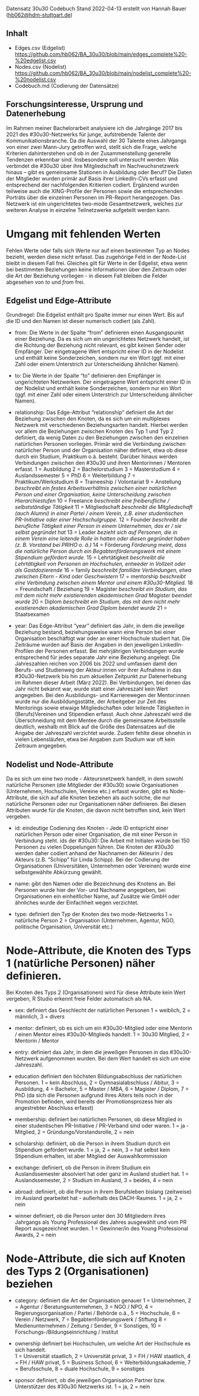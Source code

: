 Datensatz 30u30
Codebuch Stand 2022-04-13
erstellt von Hannah Bauer (hb062@hdm-stuttgart.de)

## Inhalt
- Edges.csv (Edgelist) https://github.com/hb062/BA_30u30/blob/main/edges_complete%20-%20edgelist.csv
- Nodes.csv (Nodelist) https://github.com/hb062/BA_30u30/blob/main/nodelist_complete%20-%20nodelist.csv
- Codebuch.md (Codierung der Datensätze)

## Forschungsinteresse, Ursprung und Datenerhebung
Im Rahmen meiner Bachelorarbeit analysiere ich die Jahrgänge 2017 bis 2021 des #30u30-Netzwerks für junge, aufstrebende Talente der Kommunikationsbranche. Da die Auswahl der 30 Talente eines Jahrgangs von einer zwei Mann-Jury getroffen wird, stellt sich die Frage, welche Kriterien dahinterstehen und ob in der Zusammenstellung generelle Tendenzen erkennbar sind. Insbesondere soll untersucht werden: Was verbindet die #30u30 über ihre Mitgliedschaft im Nachwuchsnetzwerk hinaus – gibt es gemeinsame Stationen in Ausbildung oder Beruf?
Die Daten der Mitglieder wurden primär auf Basis ihrer LinkedIn-CVs erfasst und entsprechend der nachfolgenden Kritierien codiert. Ergänzend wurden teilweise auch die XING-Profile der Personen sowie die entsprechenden Porträts über die einzelnen Personen im PR-Report herangezogen.
Das Netzwerk ist ein ungerichtetes two-mode Gesamtnetzwerk, welches zur weiteren Analyse in einzelne Teilnetzwerke aufgeteilt werden kann.

# Umgang mit fehlenden Werten 
Fehlen Werte oder falls sich Werte nur auf einen bestimmten Typ an Nodes bezieht, werden diese nicht erfasst. Das zugehörige Feld in der Node-List bleibt in diesem Fall frei. Gleiches gilt für Werte in der Edgelist, etwa wenn bei bestimmten Beziehungen keine Informationen über den Zeitraum oder die Art der Beziehung vorliegen - in diesem Fall bleiben die Felder abgesehen von *to* und *from* frei.

## Edgelist und Edge-Attribute
Grundregel: Die Edgelist enthält pro Spalte immer nur einen Wert. Bis auf die ID und den Namen ist dieser numerisch codiert (als Zahl).

- from: Die Werte in der Spalte “from” definieren einen Ausgangspunkt einer Beziehung. Da es sich um ein ungerichtetes Netzwerk handelt, ist die Richtung der Beziehung nicht relevant, es gibt keinen Sender oder Empfänger. Der eingetragene Wert entspricht einer ID in der Nodelist und enthält keine Sonderzeichen, sondern nur ein Wort (ggf. mit einer Zahl oder einem Unterstrich zur Unterscheidung ähnlicher Namen).
- to: Die Werte in der Spalte “to” definieren den Empfänger in ungerichteten Netzwerken. Der eingetragene Wert entspricht einer ID in der Nodelist und enthält keine Sonderzeichen, sondern nur ein Wort (ggf. mit einer Zahl oder einem Unterstrich zur Unterscheidung ähnlicher Namen).
- relationship: Das Edge-Attribut “relationship” definiert die Art der Beziehung zwischen den Knoten, da es sich um ein multiplexes Netzwerk mit verschiedenen Beziehungsarten handelt. Hierbei werden vor allem die Beziehungen zwischen Knoten des Typ 1 und Typ 2 definiert, da wenig Daten zu den Beziehungen zwischen den einzelnen natürlichen Personen vorliegen. Primär wird die Verbindung zwischen natürlicher Person und der Organisation näher definiert, etwa ob diese durch ein Studium, Praktikum o.ä. besteht. Darüber hinaus werden Verbindungen zwischen den #30u30 und ihren Mentorinnen / Mentoren erfasst.
1 = Ausbildung 2 = Bachelorstudium 3 = Masterstudium 4 = Auslandssemester 5 = PhD 6 = Weiterbildung 7 = Praktikum/Werkstudium 8 = Traineeship / Volontariat 9 = Anstellung *beschreibt ein festes Arbeitsverhältnis zwischen einer natürlichen Person und einer Organisation, keine Unterscheidung zwischen Hierarchiestufen* 
10 = Freelance *beschreibt eine freiberufliche / selbstständige Tätigkeit* 
11 = Mitgliedschaft *beschreibt die Mitgliedschaft (auch Alumni) in einer Partei / einem Verein, z.B. einer studentischen PR-Initiative oder einer Hochschulgruppe.* 
12 = Founder *beschreibt die berufliche Tätigkeit einer Person in einem Unternehmen, das er / sie selbst gegründet hat* 
13 = Leader *bezieht sich auf Personen, die in einem Verein eine leitende Rolle in hatten oder diesen gegründet haben (z. B. Vorstand bei PRIHO o. ä.)*
14 = Förderung *Förderung meint, dass die natürliche Person durch ein Begabtenförderungswerk mit einem Stipendium gefördert wurde.* 
15 = Lehrtätigkeit *beschreibt die Lehrtätigkeit von Personen an Hochschulen, entweder in Vollzeit oder als Gastdozierende*
16 = family *beschreibt familiäre Verbindungen, etwa zwischen Eltern - Kind oder Geschwistern* 
17 = mentorship *beschreibt eine Verbindung zwischen einem Mentor und einem #30u30-Mitglied.*
18 = Freundschaft / Beziehung
19 = Magister *beschreibt ein Studium, das mit dem nicht mehr existierenden akademischen Grad Magister beendet wurde*
20 = Diplom *beschreibt ein Studium, das mit dem nicht mehr existierenden akademischen Grad Diplom beendet wurde*
21 = Staatsexamen 

- year: Das Edge-Attribut “year” definiert das Jahr, in dem die jeweilige Beziehung bestand, beziehungsweise wann eine Person bei einer Organisation beschäftigt war oder an einer Hochschule studiert hat. Die Zeiträume wurden auf Basis der Angaben in den jeweiligen LinkedIn-Profilen der Personen erfasst. Bei mehrjährigen Verbindungen wurde entsprechend für jedes separate Jahr eine Beziehung angelegt. Die Jahreszahlen reichen von 2006 bis 2022 und umfassen damit den Berufs- und Studienweg der Akteur:innen vor ihrer Aufnahme in das #30u30-Netzwerk bis hin zum aktuellen Zeitpunkt zur Datenerhebung im Rahmen dieser Arbeit (März 2022). Bei Verbindungen, bei denen das Jahr nicht bekannt war, wurde statt einer Jahreszahl kein Wert angegeben. Bei den Ausbildungs- und Karrierewegen der Mentor:innen wurde nur die Ausbildungsstätte, der Arbeitgeber zur Zeit des Mentorings sowie etwaige Mitgliedschaften oder leitende Tätigkeiten in (Berufs)Vereinen und Stipendien erfasst. Auch ohne Jahreszahl wird die Überschneidung mit dem Mentee durch die gemeinsame Arbeitsstelle deutlich, weshalb mit Blick auf die Größe des Datensatzes auf die Angabe der Jahreszahl verzichtet wurde. Zudem fehlte diese ohnehin in vielen Lebensläufen, etwa bei Angaben zum Studium war oft kein Zeitraum angegeben. 

## Nodelist und Node-Attribute
Da es sich um eine two mode - Akteursnetzwerk handelt, in dem sowohl natürliche Personen (die Mitglieder der #30u30) sowie Organisationen (Unternehmen, Hochschulen, Vereine etc.) erfasst wurden, gibt es Node-Attribute, die sich auf alle Knoten beziehen als auch solche, die nur natürliche Personen oder nur Organisationen näher definieren. Bei diesen Attributen wurde für die Knoten, die davon nicht betroffen sind, kein Wert vergeben.

- id: eindeutige Codierung des Knoten - Jede ID entspricht einer natürlichen Person oder einer Organisation, die mit einer Person in Verbindung steht. ids der #30u30: Die Arbeit mit Initialen würde bei 150 Personen zu vielen Doppelungen führen. Die Knoten der #30u30 werden daher codiert anhand der Nachnamen der Akteurin / des Akteurs (z.B. “Schipp” für Linda Schipp). Bei der Codierung der Organisationen (Universitäten, Unternehmen oder Vereinen) wurde eine selbstgewählte Abkürzung gewählt.

- name:  gibt den Namen oder die Bezeichnung des Knotens an. Bei Personen wurde hier der Vor- und Nachname angegeben, bei Organisationen ein einheitlicher Name, auf Zusätze wie GmbH oder ähnliches wurde der Einfachheit wegen verzichtet.

- type: definiert den Typ der Knoten des two mode-Netzwerks 
1 = natürliche Person 
2 = Organisation (Unternehmen, Agentur, NGO, politische Organisation, Universität etc.)

# Node-Attribute, die Knoten des Typs 1 (natürliche Personen) näher definieren. 
Bei Knoten des Typs 2 (Organisationen) wird für diese Attribute kein Wert vergeben, R Studio erkennt freie Felder automatisch als NA.

- sex: definiert das Geschlecht der natürlichen Personen
1 = weiblich, 2 = männlich, 3 = divers

- mentor: definiert, ob es sich um ein #30u30-Mitglied oder eine Mentorin / einen Mentor eines #30u30-Mitglieds handelt.
1 = 30u30 Mitglied, 2 = Mentorin / Mentor

- entry: definiert das Jahr, in dem die jeweiligen Personen in das #30u30-Netzwerk aufgenommen wurden. Bei dem Wert handelt es sich um eine Jahreszahl. 

- education definiert den höchsten Bildungsabschluss der natürlichen Personen.
1 = kein Abschluss,
2 = Gymnasialabschluss / Abitur,
3 = Ausbildung, 
4 = Bachelor,
5 = Master / MBA,
6 = Magister / Diplom,
7 = PhD (da sich die Personen aufgrund ihres Alters teils noch in der Promotion befinden, wird bereits der Promotionsprozess hier als angestrebter Abschluss erfasst)

- membership: definiert bei natürlichen Personen, ob diese Mitglied in einer studentischen PR-Initiative / PR-Verband sind oder waren.
1 = ja - Mitglied, 2 = Gründungs/Vorstandsrolle, 2 = nein

- scholarship: definiert, ob die Person in ihrem Studium durch ein Stipendium gefördert wurde. 
1 = ja, 2 = nein, 3 = hat selbst kein Stipendium erhalten, ist aber Mitglied der Auswahlkommission

- exchange: definiert, ob die Person in ihrem Studium ein Auslandssemester absolviert hat oder ganz im Ausland studiert hat. 
1 = Auslandssemester, 
2 = Studium im Ausland, 
3 = beides,
4 = nein

- abroad: definiert, ob die Person in ihrem Berufsleben bislang (zeitweise) im Ausland gearbeitet hat - außerhalb des DACH-Raumes. 
1 = ja, 2 = nein

- winner definiert, ob die Person unter den 30 Mitgliedern ihres Jahrgangs als Young Professional des Jahres ausgewählt und vom PR Report ausgezeichnet wurden. 
1 = Gewinner/in des Young Professional Awards, 
2 = nein

# Node-Attribute, die sich auf Knoten des Typs 2 (Organisationen) beziehen

- category: definiert die Art der Organisation genauer
1 = Unternehmen, 
2 = Agentur / Beratungsunternehmen,
3 = NGO / NPO,
4 = Regierungsorganisation / Partei / Behörde o.ä.,
5 = Hochschule,
6 = Verein / Netzwerk, 
7 = Begabtenförderungswerk / Stiftung
8 = Medienunternehmen / Zeitung / Sender,
9 = Sonstiges, 
10 = Forschungs-/Bildungseinrichtung / Institut

- ownership definiert bei Hochschulen, um welche Art der Hochschule es sich handelt.  
1 = Universität staatlich, 2 = Universität privat, 3 = FH / HAW staatlich, 4 = FH / HAW privat, 5 = Business School, 6 = Weiterbildungsakademie, 7 = Berufsschule, 8 = duale Hochschule, 9 = sonstiges

- sponsor definiert, ob die jeweiligen Organisation Partner bzw. Unterstützer des #30u30 Netzwerks ist. 
1 = ja, 
2 = nein
